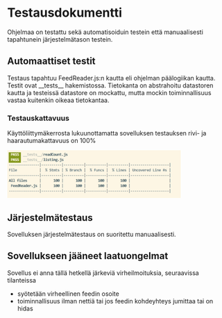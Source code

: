 # Testausdokumentti

Ohjelmaa on testattu sekä automatisoiduin testein että manuaalisesti tapahtunein järjestelmätason testein.

## Automaattiset testit

Testaus tapahtuu FeedReader.js:n kautta eli ohjelman päälogiikan kautta. Testit ovat \_\_tests\_\_ hakemistossa.
Tietokanta on abstrahoitu datastoren kautta ja testeissä datastore on mockattu, mutta mockin
toiminnallisuus vastaa kuitenkin oikeaa tietokantaa.

### Testauskattavuus

Käyttöliittymäkerrosta lukuunottamatta sovelluksen testauksen rivi- ja haarautumakattavuus on 100%

<img src="kattavuus.png" width="400">

## Järjestelmätestaus

Sovelluksen järjestelmätestaus on suoritettu manuaalisesti.

## Sovellukseen jääneet laatuongelmat

Sovellus ei anna tällä hetkellä järkeviä virheilmoituksia, seuraavissa tilanteissa
- syötetään virheellinen feedin osoite
- toiminnallisuus ilman nettiä tai jos feedin kohdeyhteys jumittaa tai on hidas
